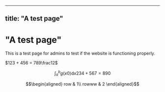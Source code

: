 
---
title: "A test page"
---

# "A test page"

This is a test page for admins to test if the website is functioning properly.

$123 + 456 = 789\frac12$


$$ \int_a^b g(x0) \text{d} x234+567=890 $$

~~~ math
\begin{aligned}
row & 1\\
rowww & 2
\end{aligned}
~~~



